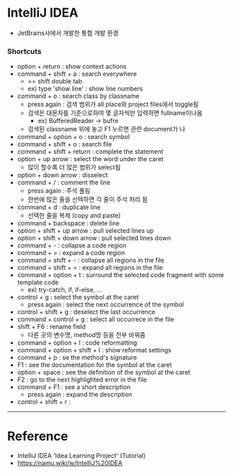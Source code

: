# IntelliJ IDEA

- JetBrains사에서 개발한 통합 개발 환경

### Shortcuts

- option + return : show context actions
- command + shift + a : search everywhere
  - == shift double tab
  - ex) type 'show line' : show line numbers
- command + o : search class by classname
  - press again : 검색 범위가 all place와 project files에서 toggle됨
  - 검색은 대문자를 기준으로하여 몇 글자씩만 입력하면 fullname이나옴
    - ex) BufferedReader -> bufre
  - 검색된 classname 위에 놓고 F1 누르면 관련 document가 나
- command + option + o : search symbol
- command + shift + o : search file
- command + shift + return : complete the statement
- option + up arrow : select the word under the caret
  - 많이 할수록 더 많은 범위가 select됨
- option + down arrow : disselect 
- command + / : comment the line
  - press again : 주석 풀림
  - 한번에 많은 줄을 선택하면 각 줄이 주석 처리 됨
- command + d : duplicate line
  - 선택한 줄을 복제 (copy and paste)
- command + backspace : delete line
- option + shift + up arrow : pull selected lines up
- option + shift + down arrow : pull selected lines down
- command + - : collapse a code region
- command + = : expand a code region
- command + shift + - : collapse all regions in the file
- command + shift + = : expand all regions in the file
- command + option + t : surround the selected code fragment with some template code
  - ex) try-catch, if, if-else, ...
- control + g : select the symbol at the caret
  - press again : select the next occurrence of the symbol
- control + shift + g : deselect the last occurrence
- command + control + g : select all occurrece in the file
- shift + F6 : rename field
  - 다른 곳의 변수명, method명 등을 전부 바꿔줌
- command + option + l : code reformatting
- command + option + shift + l : show reformat settings
- command + p : se the method's signature
- F1 : see the documentation for the symbol at the caret
- option + space : see the definition of the symbol at the caret
- F2 : go to the next highlighted error in the file
- command + F1 : see a short description
  - press again : expand the description
- control + shift + r : 

---

# Reference
- IntelliJ IDEA 'Idea Learning Project' (Tutorial)
- https://namu.wiki/w/IntelliJ%20IDEA
